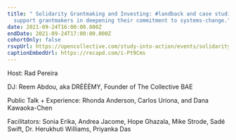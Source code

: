```yaml
---
title: " Solidarity Grantmaking and Investing: #landback and case studies to
  support grantmakers in deepening their commitment to systems-change."
date: 2021-09-24T16:00:00.000Z
endDate: 2021-09-24T17:00:00.000Z
cohortOnly: false
rsvpUrl: https://opencollective.com/study-into-action/events/solidarity-grantmaking-and-investing-7b8184b9
captionEmbedUrl: https://recapd.com/i-Pt9Cms
---
```

Host: Rad Pereira

DJ: Reem Abdou, aka DRĖĖĖMY, Founder of The Collective BAE

Public Talk + Experience: Rhonda Anderson, Carlos Uriona, and Dana Kawaoka-Chen

Facilitators: Sonia Erika, Andrea Jacome, Hope Ghazala, Mike Strode, Sadé Swift, Dr. Herukhuti Williams, Priyanka Das